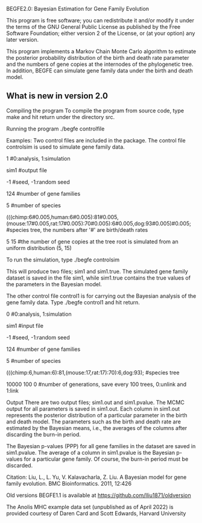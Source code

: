 BEGFE2.0: Bayesian Estimation for Gene Family Evolution

This program is free software; you can redistribute it and/or modify it under the terms of the GNU General Public License as published by the Free Software Foundation; either version 2 of the License, or (at your option) any later version.

This program implements a Markov Chain Monte Carlo algorithm to estimate the posterior probability distribution of the birth and death rate parameter and the numbers of gene copies at the internodes of the phylogenetic tree.  In addition, BEGFE can simulate gene family data under the birth and death model.

## What is new in version 2.0

Compiling the program 
To compile the program from source code, type make and hit return under the directory src. 

Running the program
./begfe controlfile

Examples: 
Two control files are included in the package. The control file controlsim is used to simulate gene family data. 

1 #0:analysis, 1:simulation

sim1 #output file

-1 #seed, -1:random seed

124 #number of gene families

5 #number of species

(((chimp:6#0.005,human:6#0.005):81#0.005,(mouse:17#0.005,rat:17#0.005):70#0.005):6#0.005,dog:93#0.005)#0.005; #species tree, the numbers after '#' are birth/death rates

5 15 #the number of gene copies at the tree root is simulated from an uniform distribution (5, 15)

To run the simulation, type ./begfe controlsim

This will produce two files; sim1 and sim1.true. The simulated gene family dataset is saved in the file sim1, while sim1.true contains the true values of the parameters in the Bayesian model. 

The other control file control1 is for carrying out the Bayesian analysis of the gene family data. Type ./begfe control1 and hit return. 

0 #0:analysis, 1:simulation

sim1 #input file

-1 #seed, -1:random seed

124 #number of gene families

5 #number of species

(((chimp:6,human:6):81,(mouse:17,rat:17):70):6,dog:93); #species tree

10000 100 0 #number of generations, save every 100 trees, 0:unlink and 1:link

Output
There are two output files; sim1.out and sim1.pvalue. The MCMC output for all parameters is saved in sim1.out. Each column in sim1.out represents the posterior distribution of a particular parameter in the birth and death model. The parameters such as the birth and death rate are estimated by the Bayesian means, i.e., the averages of the columns after discarding the burn-in period. 

The Bayesian p-values (PPP) for all gene families in the dataset are saved in sim1.pvalue. The average of a column in sim1.pvalue is the Bayesian p-values for a particular gene family. Of course, the burn-in period must be discarded.


Citation: Liu, L., L. Yu, V. Kalavacharla, Z. Liu. A Bayesian model for gene family evolution. BMC Bioinformatics. 2011, 12:426

Old versions BEGFE1.1 is available at https://github.com/lliu1871/oldversion

The Anolis MHC example data set (unpublished as of April 2022) is provided courtesy of Daren Card and Scott Edwards, Harvard University


